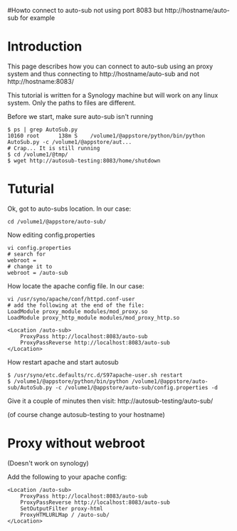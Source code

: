 #Howto connect to auto-sub not using port 8083 but http://hostname/auto-sub for example

# Introduction #
This page describes how you can connect to auto-sub using an proxy system and thus connecting to http://hostname/auto-sub and not http://hostname:8083/

This tutorial is written for a Synology machine but will work on any linux system. Only the paths to files are different.

Before we start, make sure auto-sub isn't running

```
$ ps | grep AutoSub.py
10160 root      138m S    /volume1/@appstore/python/bin/python AutoSub.py -c /volume1/@appstore/aut...
# Crap... It is still running
$ cd /volume1/@tmp/
$ wget http://autosub-testing:8083/home/shutdown
```

# Tuturial #

Ok, got to auto-subs location. In our case:
```
cd /volume1/@appstore/auto-sub/
```

Now editing config.properties
```
vi config.properties
# search for
webroot = 
# change it to
webroot = /auto-sub
```

How locate the apache config file. In our case:
```
vi /usr/syno/apache/conf/httpd.conf-user
# add the following at the end of the file:
LoadModule proxy_module modules/mod_proxy.so                        
LoadModule proxy_http_module modules/mod_proxy_http.so
 
<Location /auto-sub>                                                
    ProxyPass http://localhost:8083/auto-sub                             
    ProxyPassReverse http://localhost:8083/auto-sub                      
</Location> 
```
How restart apache and start autosub

```
$ /usr/syno/etc.defaults/rc.d/S97apache-user.sh restart
$ /volume1/@appstore/python/bin/python /volume1/@appstore/auto-sub/AutoSub.py -c /volume1/@appstore/auto-sub/config.properties -d
```

Give it a couple of minutes then visit: http://autosub-testing/auto-sub/

(of course change autosub-testing to your hostname)

# Proxy without webroot #
(Doesn't work on synology)

Add the following to your apache config:
```
<Location /auto-sub>
    ProxyPass http://localhost:8083/auto-sub
    ProxyPassReverse http://localhost:8083/auto-sub
    SetOutputFilter proxy-html
    ProxyHTMLURLMap / /auto-sub/
</Location>
```